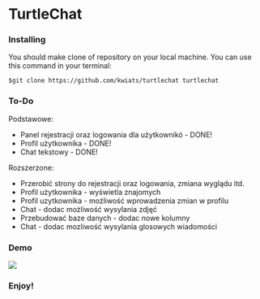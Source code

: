 # TurtleChat

### Installing

You should make clone of repository on your local machine. You can use this command in your terminal:

    $git clone https://github.com/kwiats/turtlechat turtlechat

### To-Do

Podstawowe:

- Panel rejestracji oraz logowania dla użytkownikó - DONE!
- Profil użytkownika - DONE!
- Chat tekstowy - DONE!

Rozszerzone:

- Przerobić strony do rejestracji oraz logowania, zmiana wyglądu itd.
- Profil użytkownika - wyświetla znajomych
- Profil uzytkownika - możliwość wprowadzenia zmian w profilu
- Chat - dodac możliwość wysylania zdjęć
- Przebudować baze danych - dodac nowe kolumny
- Chat - dodac mozliwość wysylania glosowych wiadomości

### Demo

![](https://media.giphy.com/media/Wk7BlQrV8xe107wU92/giphy.gif)

### Enjoy!
